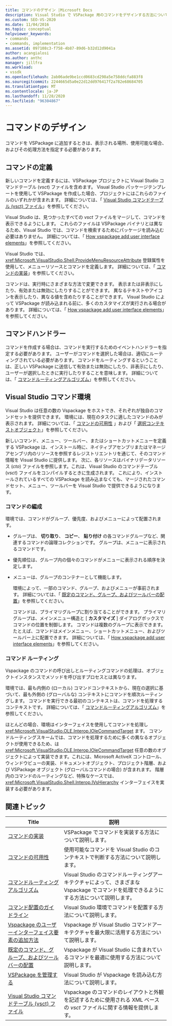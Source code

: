 ```yaml
---
title: コマンドのデザイン |Microsoft Docs
description: Visual Studio で VSPackage 用のコマンドをデザインする方法について説明します。 を含む、表示される場所を指定する方法、使用できる場合、および処理する方法。
ms.custom: SEO-VS-2020
ms.date: 11/04/2016
ms.topic: conceptual
helpviewer_keywords:
- commands
- commands, implementation
ms.assetid: 097108c3-f758-4b87-89d6-b32d12d9041a
author: acangialosi
ms.author: anthc
manager: jillfra
ms.workload:
- vssdk
ms.openlocfilehash: 2ab06ade9be1ccd0683cd298a5e758ddcfa883f8
ms.sourcegitcommit: 2244665d5a0e22d12dd976417f2a782e68684705
ms.translationtype: MT
ms.contentlocale: ja-JP
ms.lasthandoff: 11/28/2020
ms.locfileid: "96304867"
---
```

# <a name="command-design"></a>コマンドのデザイン
コマンドを VSPackage に追加するときは、表示される場所、使用可能な場合、およびその処理方法を指定する必要があります。

## <a name="define-commands"></a>コマンドの定義
 新しいコマンドを定義するには、VSPackage プロジェクトに Visual Studio コマンドテーブル (*vsct*) ファイルを含めます。 Visual Studio パッケージテンプレートを使用して VSPackage を作成した場合、プロジェクトにはこれらのファイルのいずれかが含まれます。 詳細については、「 [Visual Studio コマンドテーブル (vsct) ファイル](../../extensibility/internals/visual-studio-command-table-dot-vsct-files.md)」を参照してください。

 Visual Studio は、見つかったすべての *vsct* ファイルをマージして、コマンドを表示できるようにします。 これらのファイルは VSPackage バイナリとは異なるため、Visual Studio では、コマンドを検索するためにパッケージを読み込む必要はありません。 詳細については、「 [How vspackage add user interface elements](../../extensibility/internals/how-vspackages-add-user-interface-elements.md)」を参照してください。

 Visual Studio では、 <xref:Microsoft.VisualStudio.Shell.ProvideMenuResourceAttribute> 登録属性を使用して、メニューリソースとコマンドを定義します。 詳細については、「 [コマンドの実装](../../extensibility/internals/command-implementation.md)」を参照してください。

 コマンドは、実行時にさまざまな方法で変更できます。 表示または非表示にしたり、有効または無効にしたりすることができます。 異なるテキストやアイコンを表示したり、異なる値を含めたりすることができます。 Visual Studio によって VSPackage が読み込まれる前に、多くのカスタマイズが実行される場合があります。 詳細については、「 [How vspackage add user interface elements](../../extensibility/internals/how-vspackages-add-user-interface-elements.md)」を参照してください。

## <a name="command-handlers"></a>コマンドハンドラー
 コマンドを作成する場合は、コマンドを実行するためのイベントハンドラーを指定する必要があります。 ユーザーがコマンドを選択した場合は、適切にルーティングされている必要があります。 コマンドをルーティングするということは、正しい VSPackage に送信して有効または無効にしたり、非表示にしたり、ユーザーが選択したときに実行したりすることを意味します。 詳細については、「 [コマンドルーティングアルゴリズム](../../extensibility/internals/command-routing-algorithm.md)」を参照してください。

## <a name="visual-studio-command-environment"></a>Visual Studio コマンド環境
 Visual Studio は任意の数の Vspackage をホストでき、それぞれが独自のコマンドセットを提供できます。 環境には、現在のタスクに適したコマンドのみが表示されます。 詳細については、「 [コマンドの可用性](../../extensibility/internals/command-availability.md) 」および「 [選択コンテキストオブジェクト](../../extensibility/internals/selection-context-objects.md)」を参照してください。

 新しいコマンド、メニュー、ツールバー、またはショートカットメニューを定義する VSPackage は、インストール時に、ネイティブアセンブリまたはマネージアセンブリ内のリソースを参照するレジストリエントリを通じて、そのコマンド情報を Visual Studio に提供します。 次に、各リソースはバイナリデータリソース (*cto*) ファイルを参照します。これは、Visual Studio のコマンドテーブル (*vsct*) ファイルをコンパイルするときに生成されます。 これにより、インストールされているすべての VSPackage を読み込まなくても、マージされたコマンドセット、メニュー、ツールバーを Visual Studio で提供できるようになります。

### <a name="command-organization"></a>コマンドの編成
 環境では、コマンドがグループ、優先度、およびメニューによって配置されます。

- グループは、 **切り取り**、 **コピー**、 **貼り付け** の各コマンドグループなど、関連するコマンドの論理コレクションです。 グループは、メニューに表示されるコマンドです。

- 優先順位は、グループ内の個々のコマンドがメニューに表示される順序を決定します。

- メニューは、グループのコンテナーとして機能します。

  環境によって、一部のコマンド、グループ、およびメニューが事前されます。 詳細については、「 [既定のコマンド、グループ、およびツールバーの配置](../../extensibility/internals/default-command-group-and-toolbar-placement.md)」を参照してください。

  コマンドは、プライマリグループに割り当てることができます。 プライマリグループは、メインメニュー構造と [ **カスタマイズ** ] ダイアログボックスでコマンドの位置を制御します。 コマンドは複数のグループに表示できます。たとえば、コマンドはメインメニュー、ショートカットメニュー、およびツールバー上に配置できます。 詳細については、「 [How vspackage add user interface elements](../../extensibility/internals/how-vspackages-add-user-interface-elements.md)」を参照してください。

### <a name="command-routing"></a>コマンド ルーティング
 Vspackage のコマンドの呼び出しとルーティングコマンドの処理は、オブジェクトインスタンスでメソッドを呼び出すプロセスとは異なります。

 環境では、最も内側の (ローカル) コマンドコンテキストから、現在の選択に基づいて、最も外側の (グローバルな) コンテキストにコマンドを順次ルーティングします。 コマンドを実行できる最初のコンテキストは、コマンドを処理するコンテキストです。 詳細については、「 [コマンドルーティングアルゴリズム](../../extensibility/internals/command-routing-algorithm.md)」を参照してください。

 ほとんどの場合、環境はインターフェイスを使用してコマンドを処理し <xref:Microsoft.VisualStudio.OLE.Interop.IOleCommandTarget> ます。 コマンドルーティングスキームでは、コマンドを処理するために多くの異なるオブジェクトが使用できるため、は <xref:Microsoft.VisualStudio.OLE.Interop.IOleCommandTarget> 任意の数のオブジェクトによって実装できます。これには、Microsoft ActiveX コントロール、ウィンドウビューの実装、ドキュメントオブジェクト、プロジェクト階層、および VSPackage オブジェクト (グローバルコマンドの場合) が含まれます。 階層内のコマンドのルーティングなど、特殊なケースでは、 <xref:Microsoft.VisualStudio.Shell.Interop.IVsHierarchy> インターフェイスを実装する必要があります。

## <a name="related-topics"></a>関連トピック

|Title|説明|
|-----------|-----------------|
|[コマンドの実装](../../extensibility/internals/command-implementation.md)|VSPackage でコマンドを実装する方法について説明します。|
|[コマンドの可用性](../../extensibility/internals/command-availability.md)|使用可能なコマンドを Visual Studio のコンテキストで判断する方法について説明します。|
|[コマンドルーティングアルゴリズム](../../extensibility/internals/command-routing-algorithm.md)|Visual Studio のコマンドルーティングアーキテクチャによって、さまざまな Vspackage でコマンドを処理できるようにする方法について説明します。|
|[コマンド配置のガイドライン](../../extensibility/internals/command-placement-guidelines.md)|Visual Studio 環境でコマンドを配置する方法について説明します。|
|[Vspackage のユーザーインターフェイス要素の追加方法](../../extensibility/internals/how-vspackages-add-user-interface-elements.md)|Vspackage が Visual Studio コマンドアーキテクチャを最大限に活用する方法について説明します。|
|[既定のコマンド、グループ、およびツールバーの配置](../../extensibility/internals/default-command-group-and-toolbar-placement.md)|Vspackage が Visual Studio に含まれているコマンドを最適に使用する方法について説明します。|
|[VSPackage を管理する](../../extensibility/managing-vspackages.md)|Visual Studio が Vspackage を読み込む方法について説明します。|
|[Visual Studio コマンドテーブル (vsct) ファイル](../../extensibility/internals/visual-studio-command-table-dot-vsct-files.md)|Vspackage のコマンドのレイアウトと外観を記述するために使用される XML ベースの *vsct* ファイルに関する情報を提供します。|
